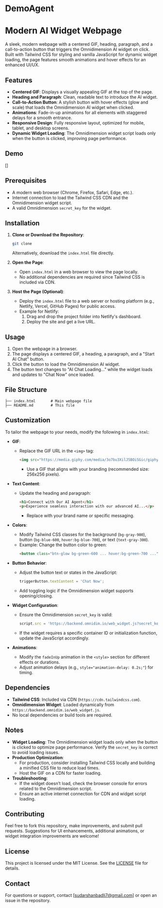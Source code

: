 # DemoAgent
# Modern AI Widget Webpage

A sleek, modern webpage with a centered GIF, heading, paragraph, and a call-to-action button that triggers the Omnidimension AI widget on click. Built with Tailwind CSS for styling and vanilla JavaScript for dynamic widget loading, the page features smooth animations and hover effects for an enhanced UI/UX.

## Features
- **Centered GIF**: Displays a visually appealing GIF at the top of the page.
- **Heading and Paragraph**: Clean, readable text to introduce the AI widget.
- **Call-to-Action Button**: A stylish button with hover effects (glow and scale) that loads the Omnidimension AI widget when clicked.
- **Animations**: Fade-in-up animations for all elements with staggered delays for a smooth entrance.
- **Responsive Design**: Fully responsive layout, optimized for mobile, tablet, and desktop screens.
- **Dynamic Widget Loading**: The Omnidimension widget script loads only when the button is clicked, improving page performance.

## Demo
[]

## Prerequisites
- A modern web browser (Chrome, Firefox, Safari, Edge, etc.).
- Internet connection to load the Tailwind CSS CDN and the Omnidimension widget script.
- A valid Omnidimension `secret_key` for the widget.

## Installation
1. **Clone or Download the Repository**:
   ```bash
   git clone 
   ```
   Alternatively, download the `index.html` file directly.

2. **Open the Page**:
   - Open `index.html` in a web browser to view the page locally.
   - No additional dependencies are required since Tailwind CSS is included via CDN.

3. **Host the Page (Optional)**:
   - Deploy the `index.html` file to a web server or hosting platform (e.g., Netlify, Vercel, GitHub Pages) for public access.
   - Example for Netlify:
     1. Drag and drop the project folder into Netlify's dashboard.
     2. Deploy the site and get a live URL.

## Usage
1. Open the webpage in a browser.
2. The page displays a centered GIF, a heading, a paragraph, and a "Start AI Chat" button.
3. Click the button to load the Omnidimension AI widget.
4. The button text changes to "AI Chat Loading..." while the widget loads and updates to "Chat Now" once loaded.

## File Structure
```
├── index.html       # Main webpage file
├── README.md        # This file
```

## Customization
To tailor the webpage to your needs, modify the following in `index.html`:

- **GIF**:
  - Replace the GIF URL in the `<img>` tag:
    ```html
    <img src="https://media.giphy.com/media/3o7bu3XilJ5BOiSGic/giphy.gif" alt="AI Animation" ...>
    ```
    - Use a GIF that aligns with your branding (recommended size: 256x256 pixels).

- **Text Content**:
  - Update the heading and paragraph:
    ```html
    <h1>Connect with Our AI Agent</h1>
    <p>Experience seamless interaction with our advanced AI...</p>
    ```
    - Replace with your brand name or specific messaging.

- **Colors**:
  - Modify Tailwind CSS classes for the background (`bg-gray-900`), button (`bg-blue-600`, `hover:bg-blue-700`), or text (`text-gray-300`).
  - Example: Change the button color to green:
    ```html
    <button class="btn-glow bg-green-600 ... hover:bg-green-700 ...">
    ```

- **Button Behavior**:
  - Adjust the button text or states in the JavaScript:
    ```javascript
    triggerButton.textContent = 'Chat Now';
    ```
  - Add toggling logic if the Omnidimension widget supports opening/closing.

- **Widget Configuration**:
  - Ensure the Omnidimension `secret_key` is valid:
    ```javascript
    script.src = 'https://backend.omnidim.io/web_widget.js?secret_key=e238eafd81e935ba1657525abff017da';
    ```
  - If the widget requires a specific container ID or initialization function, update the JavaScript accordingly.

- **Animations**:
  - Modify the `fadeInUp` animation in the `<style>` section for different effects or durations.
  - Adjust animation delays (e.g., `style="animation-delay: 0.2s;"`) for timing.

## Dependencies
- **Tailwind CSS**: Included via CDN (`https://cdn.tailwindcss.com`).
- **Omnidimension Widget**: Loaded dynamically from `https://backend.omnidim.io/web_widget.js`.
- No local dependencies or build tools are required.

## Notes
- **Widget Loading**: The Omnidimension widget loads only when the button is clicked to optimize page performance. Verify the `secret_key` is correct to avoid loading issues.
- **Production Optimization**:
  - For production, consider installing Tailwind CSS locally and building a minified CSS file to reduce load times.
  - Host the GIF on a CDN for faster loading.
- **Troubleshooting**:
  - If the widget doesn’t load, check the browser console for errors related to the Omnidimension script.
  - Ensure an active internet connection for CDN and widget script loading.

## Contributing
Feel free to fork this repository, make improvements, and submit pull requests. Suggestions for UI enhancements, additional animations, or widget integration improvements are welcome!

## License
This project is licensed under the MIT License. See the [LICENSE](LICENSE) file for details.

## Contact
For questions or support, contact [sudarshanbadli7@gmail.com] or open an issue in the repository.
